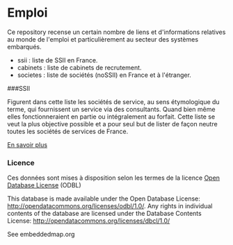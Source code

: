 Emploi
======

Ce repository recense un certain nombre de liens et d'informations relatives au
monde de l'emploi et particulièrement au secteur des systèmes embarqués.

- ssii : liste de SSII en France.
- cabinets : liste de cabinets de recrutement.
- societes : liste de sociétés (noSSII) en France et à l'étranger.

###SSII

Figurent dans cette liste les sociétés de service, au sens étymologique du terme, qui fournissent un service via des consultants.
Quand bien même elles fonctionneraient en partie ou intégralement au forfait.
Cette liste se veut la plus objective possible et a pour seul but de lister de façon neutre toutes les sociétés de services de France.

[En savoir plus](http://www.yoannsculo.fr/quelques-precisions-sur-ma-liste-de-ssii)

### Licence

Ces données sont mises à disposition selon les termes de la licence
[Open Database License](http://opendatacommons.org/licenses/odbl/) (ODBL)

This database is made available under the Open Database License: http://opendatacommons.org/licenses/odbl/1.0/.
Any rights in individual contents of the database are licensed under the Database Contents License: http://opendatacommons.org/licenses/dbcl/1.0/

See embeddedmap.org
